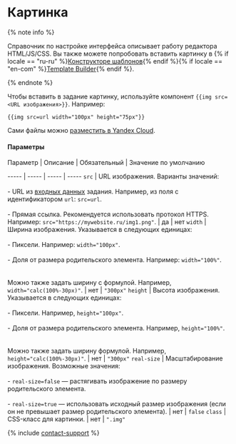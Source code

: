 # Картинка

{% note info %}

Справочник по настройке интерфейса описывает работу редактора HTML/JS/CSS. Вы также можете попробовать вставить картинку в {% if locale == "ru-ru" %}[Конструкторе шаблонов](https://toloka.ai/ru/docs/template-builder/operations/insert-images){% endif %}{% if locale == "en-com" %}[Template Builder](https://toloka.ai/en/docs/template-builder/operations/insert-images){% endif %}.

{% endnote %}


Чтобы вставить в задание картинку, используйте компонент `{{img src=<URL изображения>}}`. Например:

```no-highlight
{{img src=url width="100px" height="75px"}}
```

Сами файлы можно [разместить в Yandex Cloud](../use-object-storage.md).

#### Параметры


Параметр
 |
Описание
 |
Обязательный
 |
Значение по умолчанию

----- | ----- | ----- | -----
``` src ``` | URL изображения. Варианты значений:<br/><br/>- URL из [входных данных](../../../glossary.md#input-output-data-ru) задания. Например, из поля с идентификатором `url`: `src=url`.<br/>    <br/>- Прямая ссылка. Рекомендуется использовать протокол HTTPS. Например: `src="https://mywebsite.ru/img1.png"`. | да | нет
``` width ``` | Ширина изображения. Указывается в следующих единицах:<br/><br/>- Пиксели. Например: `width="100px"`.<br/>    <br/>- Доля от размера родительского элемента. Например: `width="100%"`.<br/>    <br/><br/>Можно также задать ширину с формулой. Например, `width="calc(100%-30px)"`. | нет | ``` "300px" ```
``` height ``` | Высота изображения. Указывается в следующих единицах:<br/><br/>- Пиксели. Например, `height="100px"`.<br/>    <br/>- Доля от размера родительского элемента. Например, `height="100%"`.<br/>    <br/><br/>Можно также задать ширину формулой. Например, `height="calc(100%-30px)"`. | нет | ``` "300px" ```
``` real-size ``` | Масштабирование изображения. Возможные значения:<br/><br/>- `real-size=false` — растягивать изображение по размеру родительского элемента.<br/>    <br/>- `real-size=true` — использовать исходный размер изображения (если он не превышает размер родительского элемента). | нет | ``` false ```
``` class ``` | CSS-класс для картинки. | нет | ``` ".img" ```

{% include [contact-support](../../_includes/contact-support-help.md) %}